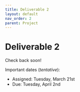```yaml
---
title: Deliverable 2
layout: default
nav_order: 2
parent: Project
---
```

# Deliverable 2

Check back soon!

Important dates (_tentative_):
- Assigned: Tuesday, March 21st
- Due: Tuesday, April 2nd